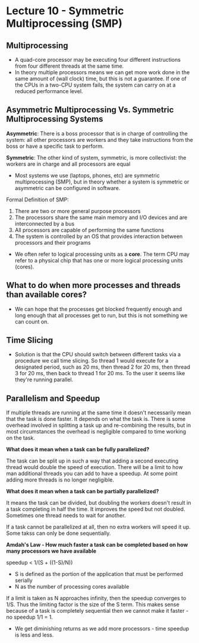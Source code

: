 # Lecture 10 - Symmetric Multiprocessing (SMP)

## Multiprocessing

- A quad-core processor may be executing four different instructions from four different threads at the same time.
- In theory multiple processors means we can get more work done in the same amount of (wall clock) time, but this is not
a guarantee. If one of the CPUs in a two-CPU system fails, the system can carry on at a reduced performance level.

## Asymmetric Multiprocessing Vs. Symmetric Multiprocessing Systems

**Asymmetric**: There is a boss processor that is in charge of controlling the system: all other processors are workers
and they take instructions from the boss or have a specific task to perform.

**Symmetric**: The other kind of system, symmetric, is more collectivist: the workers are in charge and all processors are equal

- Most systems we use (laptops, phones, etc) are symmetric multiprocessing (SMP), but in theory whether a system is symmetric or
asymmetric can be configured in software.

Formal Definition of SMP:

1. There are two or more general purpose processors
2. The processors share the same main memory and I/O devices and are interconnected by a bus
3. All processors are capable of performing the same functions
4. The system is controlled by an OS that provides interaction between processors and their programs

- We often refer to logical processing units as a **core**. The term CPU may refer to a physical chip that has one or more
logical processing units (cores).

## What to do when more processes and threads than available cores?

- We can hope that the processes get blocked frequently enough and long enough that all processes get to run, but this is not
something we can count on.

## Time Slicing

- Solution is that the CPU should switch between different tasks via a procedure we call time slicing. So thread 1 would execute
for a designated period, such as 20 ms, then thread 2 for 20 ms, then thread 3 for 20 ms, then back to thread 1 for 20 ms. To
the user it seems like they're running parallel.

## Parallelism and Speedup

If multiple threads are running at the same time it doesn't necessarily mean that the
task is done faster. It depends on what the task is. There is some overhead involved in
splitting a task up and re-combining the results, but in most circumstances the overhead
is negligible compared to time working on the task.

**What does it mean when a task can be fully parallelized?**

The task can be split up in such a way that adding a second executing thread would double
the speed of execution. There will be a limit to how man additional threads you can add
to have a speedup. At some point adding more threads is no longer negligible.

**What does it mean when a task can be partially parallelized?**

It means the task can be divided, but doubling the workers doesn't result in a task
completing in half the time. It improves the speed but not doubled. Sometimes one thread
needs to wait for another.

If a task cannot be parallelized at all, then no extra workers will speed it up. Some
takss can only be done sequentially.

**Amdah's Law - How much faster a task can be completed based on how many processors we have available**

speedup < 1/(S + ((1-S)/N))

- S is defined as the portion of the application that must be performed serially
- N as the number of processing cores available

If a limit is taken as N approaches infinity, then the speedup converges to 1/S. Thus
the limiting factor is the size of the S term. This makes sense because of a task is
completely sequential then we cannot make it faster - no speedup 1/1 = 1.

- We get diminishing returns as we add more processors - time speedup is less and less.


